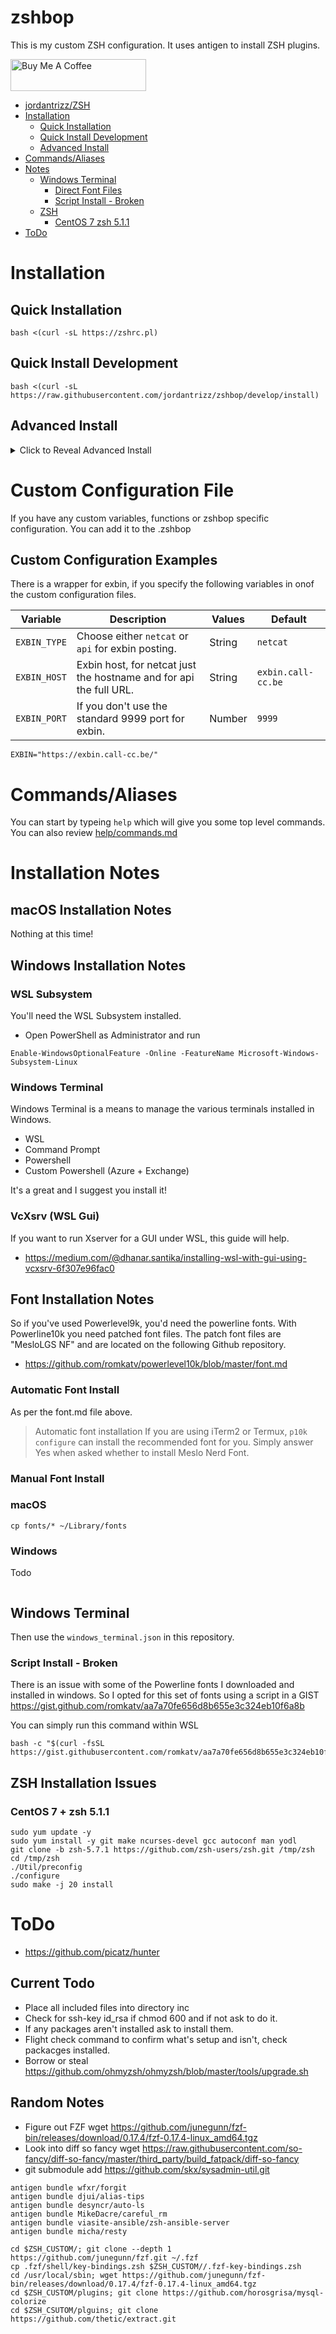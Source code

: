 # zshbop
This is my custom ZSH configuration. It uses antigen to install ZSH plugins.

<a href="https://jordantrask.com/coffee" target="_blank"><img src="https://cdn.buymeacoffee.com/buttons/default-orange.png" alt="Buy Me A Coffee" style="height: 51px !important;width: 217px !important;" ></a>

<!--ts-->
   * [jordantrizz/ZSH](#jordantrizzzsh)
   * [Installation](#installation)
      * [Quick Installation](#quick-installation)
      * [Quick Install Development](#quick-install-development)
      * [Advanced Install](#advanced-install)
   * [Commands/Aliases](#commandsaliases)
   * [Notes](#notes)
      * [Windows Terminal](#windows-terminal)
         * [Direct Font Files](#direct-font-files)
         * [Script Install - Broken](#script-install---broken)
      * [ZSH](#zsh)
         * [CentOS 7   zsh 5.1.1](#centos-7--zsh-511)
   * [ToDo](#todo)

<!-- Added by: jtrask, at: Fri Dec 18 08:46:08 EST 2020 -->

<!--te-->

# Installation
## Quick Installation
```
bash <(curl -sL https://zshrc.pl)
```

## Quick Install Development
```
bash <(curl -sL https://raw.githubusercontent.com/jordantrizz/zshbop/develop/install)
```

## Advanced Install
<details><summary>Click to Reveal Advanced Install</summary>
<p>
If you don't want to have zsh within your home directory, then use the following.
1. Ensure you have zsh shell
```apt-get install zsh```
2. Clone repository to the directory of your choise
```git clone https://github.com/jordantrizz/zshbop```
3. Copy .zshrc_install to ~/.zshrc or $HOME/.zshrc
```cp zsh/.zshrc_install ~/.zshrc```
4. Edit $ZSH_ROOT variable in your new ~/.zshrc to the path to the git cloned repository
***WARNING: don't use ~ use $HOME instead, as tilde doesn't work with zsh***
```sed -i 's/CHANGEME/zshbop/g' .zshrc```
5. Restart your terminal/shell
</p>
</details>

# Custom Configuration File
If you have any custom variables, functions or zshbop specific configuration. You can add it to the .zshbop

## Custom Configuration Examples
There is a wrapper for exbin, if you specify the following variables in onof the custom configuration files.

| Variable        	| Description                                                                                           | Values                     	| Default     	|
|-----------------	|------------------------------------------------------------------------------------------------------ |----------------------------	|-------------	|
| `EXBIN_TYPE`          | Choose either `netcat` or `api` for exbin posting.                                            | String                     	| `netcat`      	|
| `EXBIN_HOST`        	| Exbin host, for netcat just the hostname and for api the full URL.                                    | String                  	| `exbin.call-cc.be` 	|
| `EXBIN_PORT`		| If you don't use the standard 9999 port for exbin.							| Number			| `9999`		|

```
EXBIN="https://exbin.call-cc.be/"
```

# Commands/Aliases
You can start by typeing ```help``` which will give you some top level commands.
You can also review [help/commands.md](Commands)

# Installation Notes
## macOS Installation Notes
Nothing at this time!

## Windows Installation Notes
### WSL Subsystem
You'll need the WSL Subsystem installed.
* Open PowerShell as Administrator and run
```
Enable-WindowsOptionalFeature -Online -FeatureName Microsoft-Windows-Subsystem-Linux
```
### Windows Terminal
Windows Terminal is a means to manage the various terminals installed in Windows.

* WSL
* Command Prompt
* Powershell
* Custom Powershell (Azure + Exchange)

It's a great and I suggest you install it!

### VcXsrv (WSL Gui)
If you want to run Xserver for a GUI under WSL, this guide will help.

* https://medium.com/@dhanar.santika/installing-wsl-with-gui-using-vcxsrv-6f307e96fac0

## Font Installation Notes
So if you've used Powerlevel9k, you'd need the powerline fonts. With Powerline10k you need patched font files. The patch font files are "MesloLGS NF" and are located on the following Github repository.

* https://github.com/romkatv/powerlevel10k/blob/master/font.md

### Automatic Font Install
As per the font.md file above.

>Automatic font installation
>If you are using iTerm2 or Termux, `p10k configure` can install the recommended font for you. Simply answer Yes when asked whether to install Meslo Nerd Font.


### Manual Font Install

### macOS
```
cp fonts/* ~/Library/fonts
```

### Windows
Todo
```
```

## Windows Terminal
Then use the ```windows_terminal.json``` in this repository.

### Script Install - Broken
There is an issue with some of the Powerline fonts I downloaded and installed in windows. So I opted for this set of fonts using a script in a GIST https://gist.github.com/romkatv/aa7a70fe656d8b655e3c324eb10f6a8b

You can simply run this command within WSL

```
bash -c "$(curl -fsSL https://gist.githubusercontent.com/romkatv/aa7a70fe656d8b655e3c324eb10f6a8b/raw/install_meslo_wsl.sh)"
```

## ZSH Installation Issues
### CentOS 7 + zsh 5.1.1
```
sudo yum update -y
sudo yum install -y git make ncurses-devel gcc autoconf man yodl
git clone -b zsh-5.7.1 https://github.com/zsh-users/zsh.git /tmp/zsh
cd /tmp/zsh
./Util/preconfig
./configure
sudo make -j 20 install
```

# ToDo
* https://github.com/picatz/hunter

## Current Todo
* Place all included files into directory inc
* Check for ssh-key id_rsa if chmod 600 and if not ask to do it.
* If any packages aren't installed ask to install them.
* Flight check command to confirm what's setup and isn't, check packacges installed.
* Borrow or steal https://github.com/ohmyzsh/ohmyzsh/blob/master/tools/upgrade.sh

## Random Notes
- Figure out FZF wget https://github.com/junegunn/fzf-bin/releases/download/0.17.4/fzf-0.17.4-linux_amd64.tgz
- Look into diff so fancy wget https://raw.githubusercontent.com/so-fancy/diff-so-fancy/master/third_party/build_fatpack/diff-so-fancy
- git submodule add https://github.com/skx/sysadmin-util.git

```
antigen bundle wfxr/forgit
antigen bundle djui/alias-tips
antigen bundle desyncr/auto-ls
antigen bundle MikeDacre/careful_rm
antigen bundle viasite-ansible/zsh-ansible-server
antigen bundle micha/resty

cd $ZSH_CUSTOM/; git clone --depth 1 https://github.com/junegunn/fzf.git ~/.fzf
cp .fzf/shell/key-bindings.zsh $ZSH_CUSTOM//.fzf-key-bindings.zsh
cd /usr/local/sbin; wget https://github.com/junegunn/fzf-bin/releases/download/0.17.4/fzf-0.17.4-linux_amd64.tgz
cd $ZSH_CUSTOM/plugins; git clone https://github.com/horosgrisa/mysql-colorize
cd $ZSH_CSUTOM/plguins; git clone https://github.com/thetic/extract.git
```
